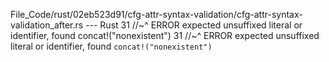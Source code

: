 File_Code/rust/02eb523d91/cfg-attr-syntax-validation/cfg-attr-syntax-validation_after.rs --- Rust
31         //~^ ERROR expected unsuffixed literal or identifier, found concat!("nonexistent")                                                                31         //~^ ERROR expected unsuffixed literal or identifier, found `concat!("nonexistent")`

